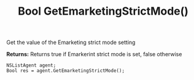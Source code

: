 ﻿---
uid: crmscript_ref_NSListAgent_GetEmarketingStrictMode
title: Bool GetEmarketingStrictMode()
intellisense: NSListAgent.GetEmarketingStrictMode
keywords: NSListAgent, GetEmarketingStrictMode
so.topic: reference
---

Get the value of the Emarketing strict mode setting


**Returns:** Returns true if Emarkerint strict mode is set, false otherwise

```crmscript
NSListAgent agent;
Bool res = agent.GetEmarketingStrictMode();
```

